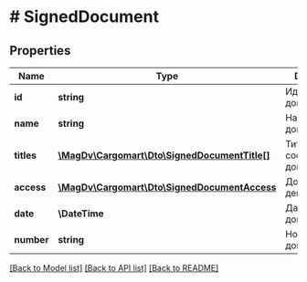 # # SignedDocument

## Properties

Name | Type | Description | Notes
------------ | ------------- | ------------- | -------------
**id** | **string** | Идентификатор документа |
**name** | **string** | Название документа |
**titles** | [**\MagDv\Cargomart\Dto\SignedDocumentTitle[]**](SignedDocumentTitle.md) | Титулы в составе документа |
**access** | [**\MagDv\Cargomart\Dto\SignedDocumentAccess**](SignedDocumentAccess.md) | Доступы к действиям | [optional]
**date** | **\DateTime** | Дата документа |
**number** | **string** | Номер документа |

[[Back to Model list]](../../README.md#models) [[Back to API list]](../../README.md#endpoints) [[Back to README]](../../README.md)
